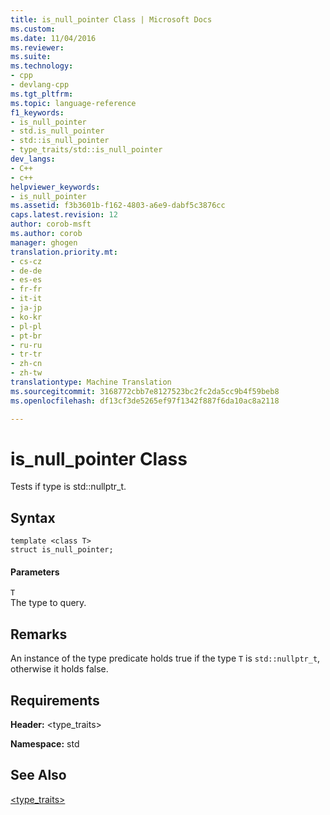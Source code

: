 ```yaml
---
title: is_null_pointer Class | Microsoft Docs
ms.custom: 
ms.date: 11/04/2016
ms.reviewer: 
ms.suite: 
ms.technology:
- cpp
- devlang-cpp
ms.tgt_pltfrm: 
ms.topic: language-reference
f1_keywords:
- is_null_pointer
- std.is_null_pointer
- std::is_null_pointer
- type_traits/std::is_null_pointer
dev_langs:
- C++
- c++
helpviewer_keywords:
- is_null_pointer
ms.assetid: f3b3601b-f162-4803-a6e9-dabf5c3876cc
caps.latest.revision: 12
author: corob-msft
ms.author: corob
manager: ghogen
translation.priority.mt:
- cs-cz
- de-de
- es-es
- fr-fr
- it-it
- ja-jp
- ko-kr
- pl-pl
- pt-br
- ru-ru
- tr-tr
- zh-cn
- zh-tw
translationtype: Machine Translation
ms.sourcegitcommit: 3168772cbb7e8127523bc2fc2da5cc9b4f59beb8
ms.openlocfilehash: df13cf3de5265ef97f1342f887f6da10ac8a2118

---
```

# is_null_pointer Class
Tests if type is std::nullptr_t.  
  
## Syntax  
  
```
template <class T>
struct is_null_pointer;
```  
  
#### Parameters  
 `T`  
 The type to query.  
  
## Remarks  
 An instance of the type predicate holds true if the type `T` is `std::nullptr_t`, otherwise it holds false.  
  
## Requirements  
 **Header:** <type_traits>  
  
 **Namespace:** std  
  
## See Also  
 [<type_traits>](../standard-library/type-traits.md)






<!--HONumber=Jan17_HO2-->


